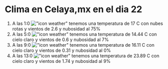# Clima en Celaya,mx en el dia 22

1. A las 1:0 !["icon weather"](http://openweathermap.org/img/w/04n.png) tenemos una temperatura de 17 C con nubes rotas y  vientos de 2.6 y nubosidad al 75%
1. A las 5:0 !["icon weather"](http://openweathermap.org/img/w/01n.png) tenemos una temperatura de 14.44 C con cielo claro y  vientos de 0.6 y nubosidad al 7%
1. A las 9:0 !["icon weather"](http://openweathermap.org/img/w/01d.png) tenemos una temperatura de 16.11 C con cielo claro y  vientos de 0.31 y nubosidad al 0%
1. A las 13:0 !["icon weather"](http://openweathermap.org/img/w/01d.png) tenemos una temperatura de 23.89 C con cielo claro y  vientos de 1.74 y nubosidad al 9%
